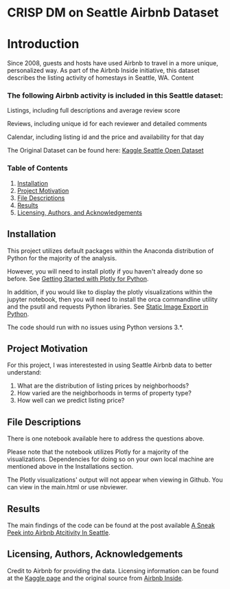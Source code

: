 # CRISP DM on Seattle Airbnb Dataset

# Introduction

Since 2008, guests and hosts have used Airbnb to travel in a more unique, personalized way. As part of the Airbnb Inside initiative, this dataset describes the listing activity of homestays in Seattle, WA.
Content

### The following Airbnb activity is included in this Seattle dataset:

Listings, including full descriptions and average review score

Reviews, including unique id for each reviewer and detailed comments

Calendar, including listing id and the price and availability for that day

The Original Dataset can be found here: [Kaggle Seattle Open Dataset](https://www.kaggle.com/airbnb/seattle)


### Table of Contents

1. [Installation](#installation)
2. [Project Motivation](#motivation)
3. [File Descriptions](#files)
4. [Results](#results)
5. [Licensing, Authors, and Acknowledgements](#licensing)

## Installation <a name="installation"></a>

This project utilizes default packages within the Anaconda distribution of Python for the majority of the analysis. 

However, you will need to install plotly if you haven't already done so before. See [Getting Started with Plotly for Python](https://plot.ly/python/getting-started/).

In addition, if you would like to display the plotly visualizations within the jupyter notebook, then you will need to install the orca commandline utility and the psutil and requests Python libraries. See [Static Image Export in Python](https://plot.ly/python/static-image-export/).

The code should run with no issues using Python versions 3.*.


## Project Motivation<a name="motivation"></a>

For this project, I was interestested in using Seattle Airbnb data to better understand:

1. What are the distribution of listing prices by neighborhoods?
2. How varied are the neighborhoods in terms of property type?
3. How well can we predict listing price?


## File Descriptions <a name="files"></a>

There is one notebook available here to address the questions above.

Please note that the notebook utilizes Plotly for a majority of the visualizations. Dependencies for doing so on your own local machine are mentioned above in the Installations section. 

The Plotly visualizations' output will not appear when viewing in Github. You can view in the main.html or use nbviewer. 


## Results<a name="results"></a>

The main findings of the code can be found at the post available [A Sneak Peek into Airbnb Atcitivity In Seattle](https://medium.com/@chaithanyakumar_91513/a-sneak-peek-into-airbnb-activity-in-seattle-5b59328163af).

## Licensing, Authors, Acknowledgements<a name="licensing"></a>
Credit to Airbnb for providing the data. Licensing information can be found at the [Kaggle page](https://www.kaggle.com/airbnb/seattle) and the original source from [Airbnb Inside](http://insideairbnb.com/get-the-data.html).
